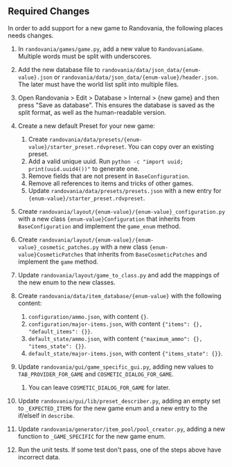 
## Required Changes


In order to add support for a new game to Randovania, the following places needs changes.

1. In `randovania/games/game.py`, add a new value to `RandovaniaGame`. Multiple words must be split with underscores.


2. Add the new database file to `randovania/data/json_data/{enum-value}.json` or `randovania/data/json_data/{enum-value}/header.json`.
The later must have the world list split into multiple files. 


3. Open Randovania > Edit > Database > Internal > {new game} and then press "Save as database". This ensures the 
database is saved as the split format, as well as the human-readable version.


4. Create a new default Preset for your new game:
   1. Create `randovania/data/presets/{enum-value}/starter_preset.rdvpreset`. You can copy over an existing preset.
   2. Add a valid unique uuid. Run `python -c "import uuid; print(uuid.uuid4())"` to generate one.
   3. Remove fields that are not present in `BaseConfiguration`.
   4. Remove all references to items and tricks of other games.
   5. Update `randovania/data/presets/presets.json` with a new entry for `{enum-value}/starter_preset.rdvpreset`.


5. Create `randovania/layout/{enum-value}/{enum-value}_configuration.py` with a new class `{enum-value}Configuration` 
that inherits from `BaseConfiguration` and implement the `game_enum` method.


6. Create `randovania/layout/{enum-value}/{enum-value}_cosmetic_patches.py` with a new class `{enum-value}CosmeticPatches`
that inherits from `BaseCosmeticPatches` and implement the `game` method.


7. Update `randovania/layout/game_to_class.py` and add the mappings of the new enum to the new classes.


8. Create `randovania/data/item_database/{enum-value}` with the following content:
   1. `configuration/ammo.json`, with content `{}`.
   2. `configuration/major-items.json`, with content `{"items": {}, "default_items": {}}`.
   3. `default_state/ammo.json`, with content `{"maximum_ammo": {}, "items_state": {}}`.
   4. `default_state/major-items.json`, with content  `{"items_state": {}}`.


9. Update `randovania/gui/game_specific_gui.py`, adding new values to `TAB_PROVIDER_FOR_GAME` and `COSMETIC_DIALOG_FOR_GAME`.
   1. You can leave `COSMETIC_DIALOG_FOR_GAME` for later.

   
10. Update `randovania/gui/lib/preset_describer.py`, adding an empty set to `_EXPECTED_ITEMS` for the new game enum and
a new entry to the if/elseif in `describe`.


11. Update `randovania/generator/item_pool/pool_creator.py`, adding a new function to `_GAME_SPECIFIC` for the
new game enum.


12. Run the unit tests. If some test don't pass, one of the steps above have incorrect data.
